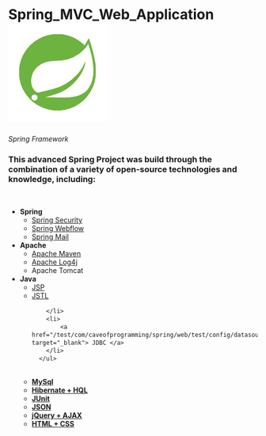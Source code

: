 # Spring_MVC_Web_Application &nbsp; &nbsp; &nbsp; &nbsp; &nbsp; <a href="https://spring.io/" target="_blank"> <img src="/spring.png"> </a>
<i>Spring Framework</i>


<h3>This advanced Spring Project was build through the combination of a variety of open-source technologies and knowledge, including:</h3>

<br>

<ul>
  <li>
      <b>Spring</b>
      <ul>
        <li>
            <a target="_blank" href="/src/com/caveofprogramming/spring/web/config/security-context.xml" >Spring Security </a>
        </li>
        <li>
             <a href="/WebContent/WEB-INF/flows/contact-flow.xml" target="_blank">Spring Webflow</a>
        </li>
        <li>
            <a href="/WebContent/WEB-INF/offers-servlet.xml" target="_blank">Spring Mail </a>
        </li>
      </ul>
  </li>
  <li>
      <b>Apache</b>
      <ul>
        <li>
            <a href="/pom.xml" target="_blank">Apache Maven </a> 
        </li>
        <li>
            <a href="/src/log4j.properties" target="_blank">Apache Log4j</a> 
        </li>
        <li>
            Apache Tomcat
        </li>
      </ul>
  </li>
  <li>
      <b>Java</b>
      <ul>
        <li>
            <a href="/WebContent/WEB-INF/tiles/" target="_blank">JSP </a> 
        </li>
        <li>
             <a href="/WebContent/WEB-INF/tiles/header.jsp" target="_blank">JSTL </a> 
            
        </li>
        <li>
            <a href="/test/com/caveofprogramming/spring/web/test/config/datasource.xml" target="_blank"> JDBC </a>
        </li>
      </ul>
  </li>
  <br>
  <li>
      <a href="" target="_blank"> <b>MySql</b> </a>
  </li>
  <li>
     <a href="/src/com/caveofprogramming/spring/web/dao/User.java" target="_blank"> <b>Hibernate + HQL</b> </a>
  </li>
  <li>   
     <a href="/test/com/caveofprogramming/spring/web/test/tests/" target="_blank"> <b>JUnit</b> </a> 
  </li>
  <li>
     <a href="/src/com/caveofprogramming/spring/web/controllers/LoginController.java" target="_blank"> <b>JSON</b> </a>  
  </li>
  <li>
    <a href="/WebContent/WEB-INF/tiles/messages.jsp" target="_blank"> <b>jQuery + AJAX</b> </a>   
  </li>
  <li>
    <a href="/WebContent/resources/css/main.css" target="_blank"> <b>HTML + CSS</b> </a>   
  </li>
      
</ul>
</b>
